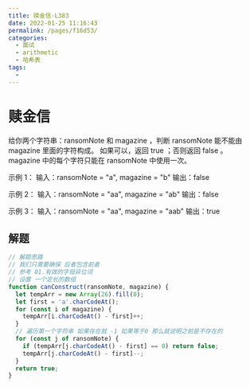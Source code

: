 ```yaml
---
title: 赎金信-L383
date: 2022-01-25 11:16:43
permalink: /pages/f16d53/
categories:
  - 面试
  - arithmetic
  - 哈希表
tags:
  - 
---
```


# 赎金信

给你两个字符串：ransomNote 和 magazine ，判断 ransomNote 能不能由 magazine 里面的字符构成。
如果可以，返回 true ；否则返回 false 。
magazine 中的每个字符只能在 ransomNote 中使用一次。

示例 1：
输入：ransomNote = "a", magazine = "b"
输出：false

示例 2：
输入：ransomNote = "aa", magazine = "ab"
输出：false

示例 3：
输入：ransomNote = "aa", magazine = "aab"
输出：true

<!-- more -->

## 解题

```js
// 解题思路
// 我们只需要确保 后者包含前者
// 参考 01.有效的字母异位词
// 设置 一个定长的数组
function canConstruct(ransomNote, magazine) {
  let tempArr = new Array(26).fill(0);
  let first = 'a'.charCodeAt();
  for (const i of magazine) {
    tempArr[i.charCodeAt() - first]++;
  }
  // 遍历第一个字符串 如果存在就 -1 如果等于0 那么就说明之前是不存在的
  for (const j of ransomNote) {
    if (tempArr[j.charCodeAt() - first] == 0) return false;
    tempArr[j.charCodeAt() - first]--;
  }
  return true;
}
```
